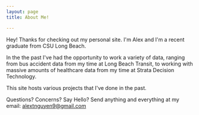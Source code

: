 ```yaml
---
layout: page
title: About Me!

---
```


Hey! Thanks for checking out my personal site.  I'm Alex and I'm a recent graduate from CSU Long Beach.

In the the past I've had the opportunity to work a variety of data, ranging from bus accident data from my time at Long Beach Transit, to working with massive amounts of healthcare data from my time at Strata Decision Technology.

This site hosts various projects that I've done in the past.

Questions? Concerns? Say Hello? Send anything and everything at my email: [alextnguyen9@gmail.com](mailto:alextnguyen9@gmail.com)
